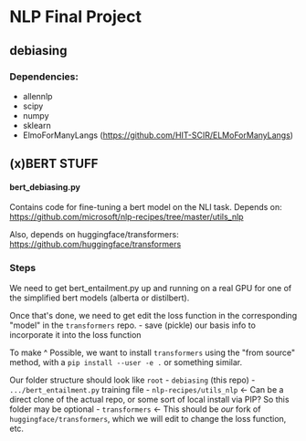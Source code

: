# NLP Final Project
## debiasing


### Dependencies:
 - allennlp
 - scipy
 - numpy
 - sklearn
 - ElmoForManyLangs (https://github.com/HIT-SCIR/ELMoForManyLangs)


## (x)BERT STUFF

#### bert_debiasing.py
Contains code for fine-tuning a bert model on the NLI task. Depends on:
https://github.com/microsoft/nlp-recipes/tree/master/utils_nlp

Also, depends on huggingface/transformers: https://github.com/huggingface/transformers

### Steps
We need to get bert_entailment.py up and running on a real GPU for one of the simplified bert models (alberta or distilbert).

Once that's done, we need to get edit the loss function in the corresponding "model" in the `transformers` repo.
    - save (pickle) our basis info to incorporate it into the loss function

To make ^ Possible, we want to install `transformers` using the "from source" method, with a `pip install --user -e .` or something similar.

Our folder structure should look like
`root`
    - `debiasing` (this repo)
        - `.../bert_entailment.py` training file
    - `nlp-recipes/utils_nlp` <- Can be a direct clone of the actual repo, or some sort of local install via PIP? So this folder may be optional
    - `transformers` <- This should be *our* fork of `huggingface/transformers`, which we will edit to change the loss function, etc.
